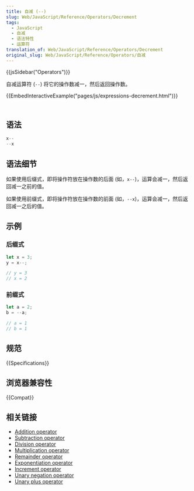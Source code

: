 ```yaml
---
title: 自减 (--)
slug: Web/JavaScript/Reference/Operators/Decrement
tags:
  - JavaScript
  - 自减
  - 语法特性
  - 运算符
translation_of: Web/JavaScript/Reference/Operators/Decrement
original_slug: Web/JavaScript/Reference/Operators/自减
---
```

{{jsSidebar("Operators")}}

自减运算符 (`--`) 将它的操作数减一，然后返回操作数。

{{EmbedInteractiveExample("pages/js/expressions-decrement.html")}}

## <br>语法

```js
x--
--x
```

## 语法细节

如果使用后缀式，即将操作符放在操作数的后面 (如，`x--`)，运算会减一，然后返回减一之前的值。

如果使用前缀式，即将操作符放在操作数的前面 (如，`--x`)，运算会减一，然后返回减一之后的值。

## 示例

### 后缀式

```js
let x = 3;
y = x--;

// y = 3
// x = 2
```

### 前缀式

```js
let a = 2;
b = --a;

// a = 1
// b = 1
```

## 规范

{{Specifications}}

## 浏览器兼容性

{{Compat}}

## 相关链接

- [Addition operator](https://developer.mozilla.org/en-US/docs/Web/JavaScript/Reference/Operators/Addition)
- [Subtraction operator](https://developer.mozilla.org/en-US/docs/Web/JavaScript/Reference/Operators/Subtraction)
- [Division operator](https://developer.mozilla.org/en-US/docs/Web/JavaScript/Reference/Operators/Division)
- [Multiplication operator](https://developer.mozilla.org/en-US/docs/Web/JavaScript/Reference/Operators/Multiplication)
- [Remainder operator](https://developer.mozilla.org/en-US/docs/Web/JavaScript/Reference/Operators/Remainder)
- [Exponentiation operator](https://developer.mozilla.org/en-US/docs/Web/JavaScript/Reference/Operators/Exponentiation)
- [Increment operator](https://developer.mozilla.org/en-US/docs/Web/JavaScript/Reference/Operators/Increment)
- [Unary negation operator](https://developer.mozilla.org/en-US/docs/Web/JavaScript/Reference/Operators/Unary_negation)
- [Unary plus operator](https://developer.mozilla.org/en-US/docs/Web/JavaScript/Reference/Operators/Unary_plus)
